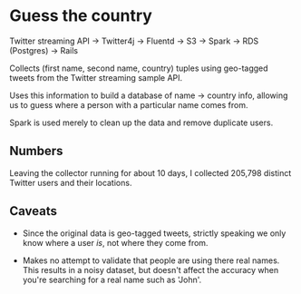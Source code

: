 # Guess the country

Twitter streaming API -> Twitter4j -> Fluentd -> S3 -> Spark -> RDS (Postgres) -> Rails

Collects (first name, second name, country) tuples using geo-tagged tweets from the Twitter streaming sample API.

Uses this information to build a database of name -> country info, allowing us to guess where a person with a particular name comes from.

Spark is used merely to clean up the data and remove duplicate users.

## Numbers

Leaving the collector running for about 10 days, I collected 205,798 distinct Twitter users and their locations.

## Caveats

* Since the original data is geo-tagged tweets, strictly speaking we only know where a user _is_, not where they come from.

* Makes no attempt to validate that people are using there real names. This results in a noisy dataset, but doesn't affect the accuracy when you're searching for a real name such as 'John'.


